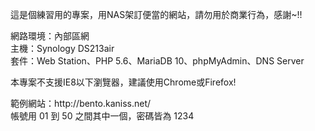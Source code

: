 這是個練習用的專案，用NAS架訂便當的網站，請勿用於商業行為，感謝~!!

<p>
網路環境：內部區網<br>
主機：Synology DS213air<br>
套件：Web Station、PHP 5.6、MariaDB 10、phpMyAdmin、DNS Server
</p>

<p>本專案不支援IE8以下瀏覽器，建議使用Chrome或Firefox!</p>

<p>
範例網站：http://bento.kaniss.net/</br>
帳號用 01 到 50 之間其中一個，密碼皆為 1234
</p>
